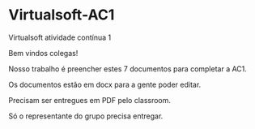 # Virtualsoft-AC1
Virtualsoft atividade contínua 1

Bem vindos colegas!

Nosso trabalho é preencher estes 7 documentos para completar a AC1.

Os documentos estão em docx para a gente poder editar.

Precisam ser entregues em PDF pelo classroom.

Só o representante do grupo precisa entregar.